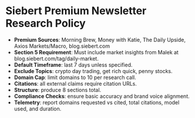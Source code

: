 # Siebert Premium Newsletter Research Policy

- **Premium Sources**: Morning Brew, Money with Katie, The Daily Upside, Axios Markets/Macro, blog.siebert.com
- **Section 5 Requirement**: Must include market insights from Malek at blog.siebert.com/tag/daily-market.
- **Default Timeframe**: last 7 days unless specified.
- **Exclude Topics**: crypto day trading, get rich quick, penny stocks.
- **Domain Cap**: limit domains to 10 per research call.
- **Citations**: all external claims require citation URLs.
- **Structure**: produce 8 sections total.
- **Compliance Checks**: ensure basic accuracy and brand voice alignment.
- **Telemetry**: report domains requested vs cited, total citations, model used, and duration.
